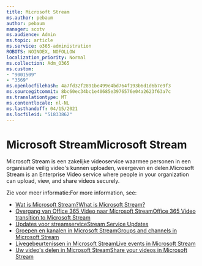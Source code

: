```yaml
---
title: Microsoft Stream
ms.author: pebaum
author: pebaum
manager: scotv
ms.audience: Admin
ms.topic: article
ms.service: o365-administration
ROBOTS: NOINDEX, NOFOLLOW
localization_priority: Normal
ms.collection: Adm_O365
ms.custom:
- "9001509"
- "3569"
ms.openlocfilehash: 4a7fd32f2891be499e4bd764f193b6d1d6b7e9f3
ms.sourcegitcommit: 8bc60ec34bc1e40685e3976576e04a2623f63a7c
ms.translationtype: MT
ms.contentlocale: nl-NL
ms.lasthandoff: 04/15/2021
ms.locfileid: "51833862"
---
```

# <a name="microsoft-stream"></a><span data-ttu-id="98b69-102">Microsoft Stream</span><span class="sxs-lookup"><span data-stu-id="98b69-102">Microsoft Stream</span></span>

<span data-ttu-id="98b69-103">Microsoft Stream is een zakelijke videoservice waarmee personen in een organisatie veilig video's kunnen uploaden, weergeven en delen.</span><span class="sxs-lookup"><span data-stu-id="98b69-103">Microsoft Stream is an Enterprise Video service where people in your organization can upload, view, and share videos securely.</span></span> 

<span data-ttu-id="98b69-104">Zie voor meer informatie:</span><span class="sxs-lookup"><span data-stu-id="98b69-104">For more information, see:</span></span>

- [<span data-ttu-id="98b69-105">Wat is Microsoft Stream?</span><span class="sxs-lookup"><span data-stu-id="98b69-105">What is Microsoft Stream?</span></span>](https://docs.microsoft.com/stream/overview)
- [<span data-ttu-id="98b69-106">Overgang van Office 365 Video naar Microsoft Stream</span><span class="sxs-lookup"><span data-stu-id="98b69-106">Office 365 Video transition to Microsoft Stream</span></span>](https://docs.microsoft.com/stream/migrate-from-office-365)
- [<span data-ttu-id="98b69-107">Updates voor streamservice</span><span class="sxs-lookup"><span data-stu-id="98b69-107">Stream Service Updates</span></span>](https://techcommunity.microsoft.com/t5/microsoft-stream-service-updates/bd-p/StreamAnnouncements)
- [<span data-ttu-id="98b69-108">Groepen en kanalen in Microsoft Stream</span><span class="sxs-lookup"><span data-stu-id="98b69-108">Groups and channels in Microsoft Stream</span></span>](https://docs.microsoft.com/stream/groups-channels-organization)
- [<span data-ttu-id="98b69-109">Livegebeurtenissen in Microsoft Stream</span><span class="sxs-lookup"><span data-stu-id="98b69-109">Live events in Microsoft Stream</span></span>](https://docs.microsoft.com/stream/live-event-overview)
- [<span data-ttu-id="98b69-110">Uw video's delen in Microsoft Stream</span><span class="sxs-lookup"><span data-stu-id="98b69-110">Share your videos in Microsoft Stream</span></span>](https://docs.microsoft.com/stream/portal-share-video)
